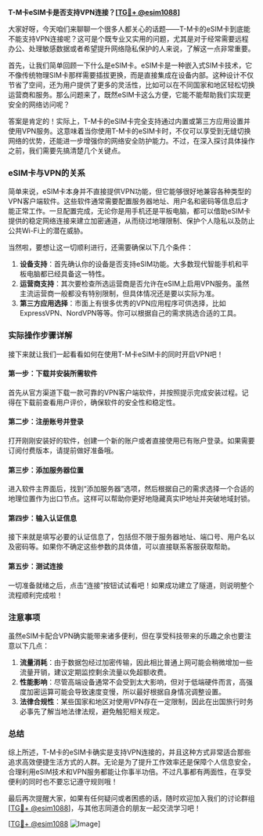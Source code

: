 **T-M卡eSIM卡是否支持VPN连接？[[TG💪+ @esim1088](https://t.me/s/esim1088)]**

大家好呀，今天咱们来聊聊一个很多人都关心的话题——T-M卡的eSIM卡到底能不能支持VPN连接呢？这可是个既专业又实用的问题，尤其是对于经常需要远程办公、处理敏感数据或者希望提升网络隐私保护的人来说，了解这一点非常重要。

首先，让我们简单回顾一下什么是eSIM卡。eSIM卡是一种嵌入式SIM卡技术，它不像传统物理SIM卡那样需要插拔更换，而是直接集成在设备内部。这种设计不仅节省了空间，还为用户提供了更多的灵活性，比如可以在不同国家和地区轻松切换运营商和服务。那么问题来了，既然eSIM卡这么方便，它能不能帮助我们实现更安全的网络访问呢？

答案是肯定的！实际上，T-M卡的eSIM卡完全支持通过内置或第三方应用设置并使用VPN服务。这意味着当你使用T-M卡的eSIM卡时，不仅可以享受到无缝切换网络的优势，还能进一步增强你的网络安全防护能力。不过，在深入探讨具体操作之前，我们需要先搞清楚几个关键点。

### eSIM卡与VPN的关系

简单来说，eSIM卡本身并不直接提供VPN功能，但它能够很好地兼容各种类型的VPN客户端软件。这些软件通常需要配置服务器地址、用户名和密码等信息后才能正常工作。一旦配置完成，无论你是用手机还是平板电脑，都可以借助eSIM卡提供的稳定网络连接来建立加密通道，从而绕过地理限制、保护个人隐私以及防止公共Wi-Fi上的潜在威胁。

当然啦，要想让这一切顺利进行，还需要确保以下几个条件：

1. **设备支持**：首先确认你的设备是否支持eSIM功能。大多数现代智能手机和平板电脑都已经具备这一特性。
2. **运营商支持**：其次要检查所选运营商是否允许在eSIM上启用VPN服务。虽然主流运营商一般都没有特别限制，但具体情况还是要以实际为准。
3. **第三方应用选择**：市面上有很多优秀的VPN应用程序可供选择，比如ExpressVPN、NordVPN等等。你可以根据自己的需求挑选合适的工具。

### 实际操作步骤详解

接下来就让我们一起看看如何在使用T-M卡eSIM卡的同时开启VPN吧！

#### 第一步：下载并安装所需软件
首先从官方渠道下载一款可靠的VPN客户端软件，并按照提示完成安装过程。记得在下载前查看用户评价，确保软件的安全性和稳定性。

#### 第二步：注册账号并登录
打开刚刚安装好的软件，创建一个新的账户或者直接使用已有账户登录。如果需要订阅付费版本，请提前做好准备哦。

#### 第三步：添加服务器位置
进入软件主界面后，找到“添加服务器”选项，然后根据自己的需求选择一个合适的地理位置作为出口节点。这样可以帮助你更好地隐藏真实IP地址并突破地域封锁。

#### 第四步：输入认证信息
接下来就是填写必要的认证信息了，包括但不限于服务器地址、端口号、用户名以及密码等。如果你不确定这些参数的具体值，可以直接联系客服获取帮助。

#### 第五步：测试连接
一切准备就绪之后，点击“连接”按钮试试看吧！如果成功建立了隧道，则说明整个流程顺利完成啦！

### 注意事项

虽然eSIM卡配合VPN确实能带来诸多便利，但在享受科技带来的乐趣之余也要注意以下几点：

1. **流量消耗**：由于数据包经过加密传输，因此相比普通上网可能会稍微增加一些流量开销，建议定期监控剩余流量以免超额收费。
2. **性能影响**：尽管高端设备通常不会受到太大影响，但对于低端硬件而言，高强度加密运算可能会导致速度变慢，所以最好根据自身情况调整设置。
3. **法律合规性**：某些国家和地区对使用VPN存在一定限制，因此在出国旅行时务必事先了解当地法律法规，避免触犯相关规定。

### 总结

综上所述，T-M卡的eSIM卡确实是支持VPN连接的，并且这种方式非常适合那些追求高效便捷生活方式的人群。无论是为了提升工作效率还是保障个人信息安全，合理利用eSIM技术和VPN服务都能让你事半功倍。不过凡事都有两面性，在享受便利的同时也不要忘记遵守规则哦！

最后再次提醒大家，如果有任何疑问或者困惑的话，随时欢迎加入我们的讨论群组[[TG💪+ @esim1088](https://t.me/s/esim1088)]，与其他志同道合的朋友一起交流学习吧！

[[TG💪+ @esim1088](https://t.me/s/esim1088) ![Image](https://i.postimg.cc/4NQfJmqS/Snipaste-2025-05-13-00-14-12.png)]